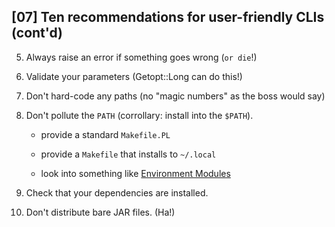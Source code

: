 ## [07] Ten recommendations for user-friendly CLIs (cont'd)

5. Always raise an error if something goes wrong (`or die`!)

6. Validate your parameters (Getopt::Long can do this!)

7. Don't hard-code any paths (no "magic numbers" as the boss would say)

8. Don't pollute the `PATH` (corrollary: install into the `$PATH`).

    * provide a standard `Makefile.PL`

    * provide a `Makefile` that installs to `~/.local`

    * look into something like [Environment Modules][7.1]

9. Check that your dependencies are installed.

10. Don't distribute bare JAR files. (Ha!)

[7.1]: http://modules.sourceforge.net/
